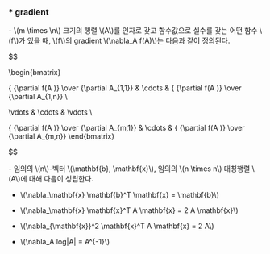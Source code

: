 ### * gradient

\- \\(m \times \n\\) 크기의 행렬 \\(A\\)를 인자로 갖고 함수값으로 실수를 갖는 어떤 함수 \\(f\\)가 있을 때, \\(f\\)의 gradient \\(\nabla_A f(A)\\)는 다음과 같이 정의된다.

$$


\begin{bmatrix}

{ {\partial f(A )} \over {\partial A_{1,1}} &  \cdots & { {\partial f(A )} \over {\partial A_{1,n}} \\

\vdots & \cdots & \vdots \\

{ {\partial f(A )} \over {\partial A_{m,1}} & \cdots & { {\partial f(A )} \over {\partial A_{m,n}} \end{bmatrix}


$$

\- 임의의 \\(n\\)-벡터 \\(\mathbf{b}, \mathbf{x}\\), 임의의 \\(n \times n\\) 대칭행렬 \\(A\\)에 대해 다음이 성립한다.

- \\(\nabla_\mathbf{x} \mathbf{b}^T \mathbf{x} = \mathbf{b}\\)

- \\(\nabla_\mathbf{x} \mathbf{x}^T A \mathbf{x} = 2 A \mathbf{x}\\)

- \\(\nabla_{\mathbf{x}}^2 \mathbf{x}^T A \mathbf{x} = 2 A\\)


- \\(\nabla_A log\|A\|  = A^{-1}\\)
